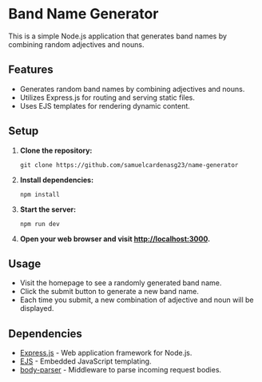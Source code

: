 # Band Name Generator

This is a simple Node.js application that generates band names by combining random adjectives and nouns. 

## Features

- Generates random band names by combining adjectives and nouns.
- Utilizes Express.js for routing and serving static files.
- Uses EJS templates for rendering dynamic content.

## Setup

1. **Clone the repository:**

    ```
    git clone https://github.com/samuelcardenasg23/name-generator
    ```

2. **Install dependencies:**

    ```
    npm install
    ```

3. **Start the server:**

    ```
    npm run dev
    ```

4. **Open your web browser and visit [http://localhost:3000](http://localhost:3000).**

## Usage

- Visit the homepage to see a randomly generated band name.
- Click the submit button to generate a new band name.
- Each time you submit, a new combination of adjective and noun will be displayed.

## Dependencies

- [Express.js](https://expressjs.com/) - Web application framework for Node.js.
- [EJS](https://ejs.co/) - Embedded JavaScript templating.
- [body-parser](https://www.npmjs.com/package/body-parser) - Middleware to parse incoming request bodies.
